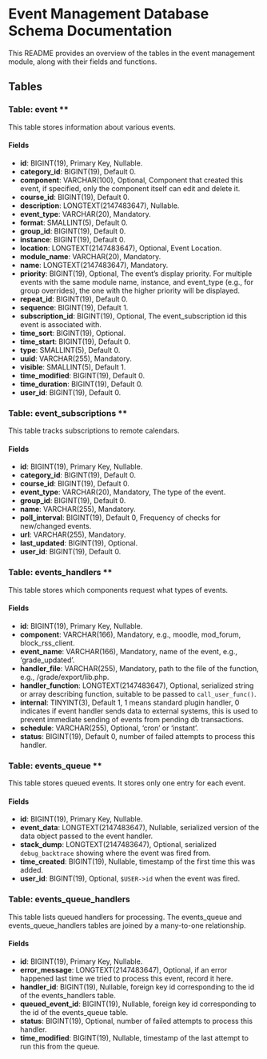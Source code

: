 # Event Management Database Schema Documentation

This README provides an overview of the tables in the event management module, along with their fields and functions.

## Tables

### Table: event **

This table stores information about various events.

#### Fields

- **id**: BIGINT(19), Primary Key, Nullable.
- **category_id**: BIGINT(19), Default 0.
- **component**: VARCHAR(100), Optional, Component that created this event, if specified, only the component itself can edit and delete it.
- **course_id**: BIGINT(19), Default 0.
- **description**: LONGTEXT(2147483647), Nullable.
- **event_type**: VARCHAR(20), Mandatory.
- **format**: SMALLINT(5), Default 0.
- **group_id**: BIGINT(19), Default 0.
- **instance**: BIGINT(19), Default 0.
- **location**: LONGTEXT(2147483647), Optional, Event Location.
- **module_name**: VARCHAR(20), Mandatory.
- **name**: LONGTEXT(2147483647), Mandatory.
- **priority**: BIGINT(19), Optional, The event’s display priority. For multiple events with the same module name, instance, and event_type (e.g., for group overrides), the one with the higher priority will be displayed.
- **repeat_id**: BIGINT(19), Default 0.
- **sequence**: BIGINT(19), Default 1.
- **subscription_id**: BIGINT(19), Optional, The event_subscription id this event is associated with.
- **time_sort**: BIGINT(19), Optional.
- **time_start**: BIGINT(19), Default 0.
- **type**: SMALLINT(5), Default 0.
- **uuid**: VARCHAR(255), Mandatory.
- **visible**: SMALLINT(5), Default 1.
- **time_modified**: BIGINT(19), Default 0.
- **time_duration**: BIGINT(19), Default 0.
- **user_id**: BIGINT(19), Default 0.

### Table: event_subscriptions **

This table tracks subscriptions to remote calendars.

#### Fields

- **id**: BIGINT(19), Primary Key, Nullable.
- **category_id**: BIGINT(19), Default 0.
- **course_id**: BIGINT(19), Default 0.
- **event_type**: VARCHAR(20), Mandatory, The type of the event.
- **group_id**: BIGINT(19), Default 0.
- **name**: VARCHAR(255), Mandatory.
- **poll_interval**: BIGINT(19), Default 0, Frequency of checks for new/changed events.
- **url**: VARCHAR(255), Mandatory.
- **last_updated**: BIGINT(19), Optional.
- **user_id**: BIGINT(19), Default 0.

### Table: events_handlers **

This table stores which components request what types of events.

#### Fields

- **id**: BIGINT(19), Primary Key, Nullable.
- **component**: VARCHAR(166), Mandatory, e.g., moodle, mod_forum, block_rss_client.
- **event_name**: VARCHAR(166), Mandatory, name of the event, e.g., ‘grade_updated’.
- **handler_file**: VARCHAR(255), Mandatory, path to the file of the function, e.g., /grade/export/lib.php.
- **handler_function**: LONGTEXT(2147483647), Optional, serialized string or array describing function, suitable to be passed to `call_user_func()`.
- **internal**: TINYINT(3), Default 1, 1 means standard plugin handler, 0 indicates if event handler sends data to external systems, this is used to prevent immediate sending of events from pending db transactions.
- **schedule**: VARCHAR(255), Optional, ‘cron’ or ‘instant’.
- **status**: BIGINT(19), Default 0, number of failed attempts to process this handler.

### Table: events_queue **

This table stores queued events. It stores only one entry for each event.

#### Fields

- **id**: BIGINT(19), Primary Key, Nullable.
- **event_data**: LONGTEXT(2147483647), Nullable, serialized version of the data object passed to the event handler.
- **stack_dump**: LONGTEXT(2147483647), Optional, serialized `debug_backtrace` showing where the event was fired from.
- **time_created**: BIGINT(19), Nullable, timestamp of the first time this was added.
- **user_id**: BIGINT(19), Optional, `$USER->id` when the event was fired.

### Table: events_queue_handlers

This table lists queued handlers for processing. The events_queue and events_queue_handlers tables are joined by a many-to-one relationship.

#### Fields

- **id**: BIGINT(19), Primary Key, Nullable.
- **error_message**: LONGTEXT(2147483647), Optional, if an error happened last time we tried to process this event, record it here.
- **handler_id**: BIGINT(19), Nullable, foreign key id corresponding to the id of the events_handlers table.
- **queued_event_id**: BIGINT(19), Nullable, foreign key id corresponding to the id of the events_queue table.
- **status**: BIGINT(19), Optional, number of failed attempts to process this handler.
- **time_modified**: BIGINT(19), Nullable, timestamp of the last attempt to run this from the queue.

